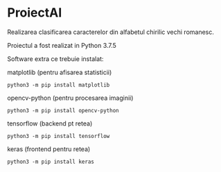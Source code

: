 # ProiectAI
Realizarea clasificarea caracterelor din alfabetul chirilic vechi romanesc.

Proiectul a fost realizat in Python 3.7.5

Software extra ce trebuie instalat:
  
  matplotlib (pentru afisarea statisticii)
  
    python3 -m pip install matplotlib
  
  opencv-python (pentru procesarea imaginii)
  
    python3 -m pip install opencv-python
  
  tensorflow (backend pt retea)
  
    python3 -m pip install tensorflow
  
  keras (frontend pentru retea)
  
    python3 -m pip install keras
